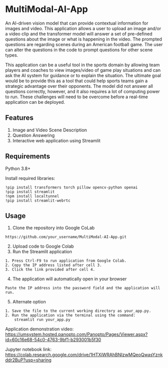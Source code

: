 # MultiModal-AI-App
An AI-driven vision model that can provide contextual information for images and video. This application allows a user to upload an image and/or a video clip and the transformer model will answer a set of pre-defined questions about the image or what is happening in the video. The prompted questions are regarding scenes during an American football game. The user can alter the questions in the code to prompt questions for other scene types.

This application can be a useful tool in the sports domain by allowing team players and coaches to view images/video of game play situations and can ask the AI system for guidance or to explain the situation. The ultimate goal would be to provide this as a tool that could help sports teams gain a strategic advantage over their opponents. The model did not answer all questions correctly, however, and it also requires a lot of computing power to run. These challenges will need to be overcome before a real-time application can be deployed.

## Features
1. Image and Video Scene Description
2. Question Answering
3. Interactive web application using Streamlit

## Requirements
Python 3.8+

Install required libraries:
```
!pip install transformers torch pillow opencv-python openai
!pip install streamlit
!npm install localtunnel
!pip install streamlit-webrtc
```

## Usage
1. Clone the repository into Google CoLab
```
https://github.com/your_username/MultiModal-AI-App.git
```
2. Upload code to Google Colab
3. Run the Streamlit application
```
1. Press Ctrl-F9 to run application from Google Colab.
2. Copy the IP address listed after cell 3.
3. Click the link provided after cell 4.
```
4. The application will automatically open in your browser
```
Paste the IP address into the password field and the application will run.
```
5. Alternate option
```
1. Save the file to the current working directory as your_app.py.
2. Run the application via the terminal using the command:
    streamlit run your_app.py
```
Application demonstration video:
https://umsystem.hosted.panopto.com/Panopto/Pages/Viewer.aspx?id=60c16e68-54c0-4763-9bf1-b293001b5f30

Jupyter notebook link:
https://colab.research.google.com/drive/1HTXiWRAhBNIzwMQeoQwasYznkddr2BuP?usp=sharing
